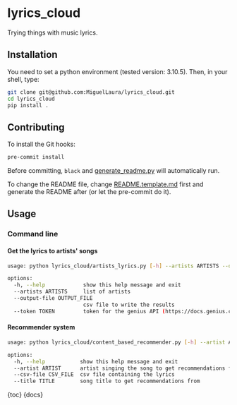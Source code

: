 # lyrics_cloud

Trying things with music lyrics.

## Installation

You need to set a python environment (tested version: 3.10.5). Then, in your shell, type:

 ```bash
 git clone git@github.com:MiguelLaura/lyrics_cloud.git
 cd lyrics_cloud
 pip install .
 ```

## Contributing

To install the Git hooks:
```bash
pre-commit install
```

Before committing, `black` and [generate_readme.py](script/generate_readme.py) will automatically run.

To change the README file, change [README.template.md](README.template.md) first and generate the README after (or let the pre-commit do it).

## Usage

### Command line

#### Get the lyrics to artists' songs

```bash
usage: python lyrics_cloud/artists_lyrics.py [-h] --artists ARTISTS --output-file OUTPUT_FILE --token TOKEN

options:
  -h, --help            show this help message and exit
  --artists ARTISTS     list of artists
  --output-file OUTPUT_FILE
                        csv file to write the results
  --token TOKEN         token for the genius API (https://docs.genius.com/)
```

#### Recommender system

```bash
usage: python lyrics_cloud/content_based_recommender.py [-h] --artist ARTIST --csv-file CSV_FILE --title TITLE

options:
  -h, --help           show this help message and exit
  --artist ARTIST      artist singing the song to get recommendations from
  --csv-file CSV_FILE  csv file containing the lyrics
  --title TITLE        song title to get recommendations from
```

{toc}
{docs}